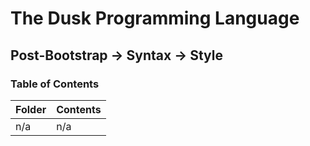 # The Dusk Programming Language

## Post-Bootstrap -> Syntax -> Style

### Table of Contents

| Folder | Contents |
| ------ | -------- |
| n/a    | n/a      |
